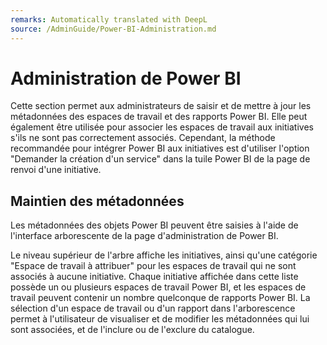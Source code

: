 ```yaml
---
remarks: Automatically translated with DeepL
source: /AdminGuide/Power-BI-Administration.md
---
```


# Administration de Power BI

Cette section permet aux administrateurs de saisir et de mettre à jour les métadonnées des espaces de travail et des rapports Power BI. Elle peut également être utilisée pour associer les espaces de travail aux initiatives s'ils ne sont pas correctement associés. Cependant, la méthode recommandée pour intégrer Power BI aux initiatives est d'utiliser l'option "Demander la création d'un service" dans la tuile Power BI de la page de renvoi d'une initiative.

## Maintien des métadonnées

Les métadonnées des objets Power BI peuvent être saisies à l'aide de l'interface arborescente de la page d'administration de Power BI.

Le niveau supérieur de l'arbre affiche les initiatives, ainsi qu'une catégorie "Espace de travail à attribuer" pour les espaces de travail qui ne sont associés à aucune initiative. Chaque initiative affichée dans cette liste possède un ou plusieurs espaces de travail Power BI, et les espaces de travail peuvent contenir un nombre quelconque de rapports Power BI. La sélection d'un espace de travail ou d'un rapport dans l'arborescence permet à l'utilisateur de visualiser et de modifier les métadonnées qui lui sont associées, et de l'inclure ou de l'exclure du catalogue.

